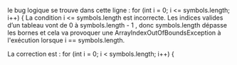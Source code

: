 le bug logique se trouve dans cette ligne : for (int i = 0; i <= symbols.length; i++) {
La condition i <= symbols.length est incorrecte. Les indices valides d’un tableau vont de 0 à symbols.length - 1 , donc symbols.length dépasse les bornes et cela va provoquer une ArrayIndexOutOfBoundsException à l'exécution lorsque i == symbols.length.

La correction est : for (int i = 0; i < symbols.length; i++) {
